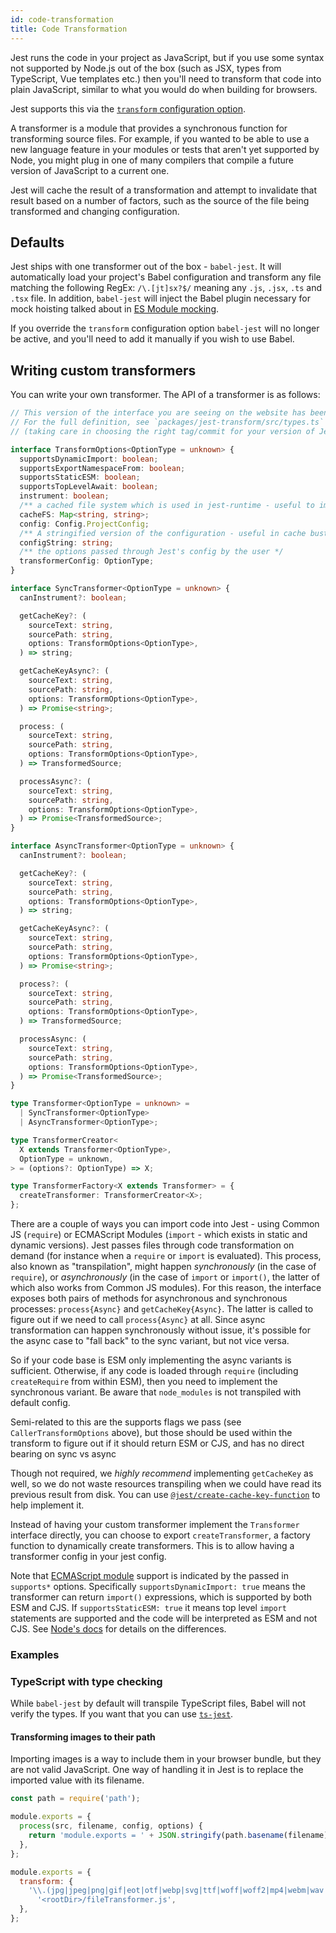 ```yaml
---
id: code-transformation
title: Code Transformation
---
```


Jest runs the code in your project as JavaScript, but if you use some syntax not supported by Node.js out of the box (such as JSX, types from TypeScript, Vue templates etc.) then you'll need to transform that code into plain JavaScript, similar to what you would do when building for browsers.

Jest supports this via the [`transform` configuration option](Configuration.md#transform-objectstring-pathtotransformer--pathtotransformer-object).

A transformer is a module that provides a synchronous function for transforming source files. For example, if you wanted to be able to use a new language feature in your modules or tests that aren't yet supported by Node, you might plug in one of many compilers that compile a future version of JavaScript to a current one.

Jest will cache the result of a transformation and attempt to invalidate that result based on a number of factors, such as the source of the file being transformed and changing configuration.

## Defaults

Jest ships with one transformer out of the box - `babel-jest`. It will automatically load your project's Babel configuration and transform any file matching the following RegEx: `/\.[jt]sx?$/` meaning any `.js`, `.jsx`, `.ts` and `.tsx` file. In addition, `babel-jest` will inject the Babel plugin necessary for mock hoisting talked about in [ES Module mocking](ManualMocks.md#using-with-es-module-imports).

If you override the `transform` configuration option `babel-jest` will no longer be active, and you'll need to add it manually if you wish to use Babel.

## Writing custom transformers

You can write your own transformer. The API of a transformer is as follows:

```ts
// This version of the interface you are seeing on the website has been trimmed down for brevity
// For the full definition, see `packages/jest-transform/src/types.ts` in https://github.com/facebook/jest
// (taking care in choosing the right tag/commit for your version of Jest)

interface TransformOptions<OptionType = unknown> {
  supportsDynamicImport: boolean;
  supportsExportNamespaceFrom: boolean;
  supportsStaticESM: boolean;
  supportsTopLevelAwait: boolean;
  instrument: boolean;
  /** a cached file system which is used in jest-runtime - useful to improve performance */
  cacheFS: Map<string, string>;
  config: Config.ProjectConfig;
  /** A stringified version of the configuration - useful in cache busting */
  configString: string;
  /** the options passed through Jest's config by the user */
  transformerConfig: OptionType;
}

interface SyncTransformer<OptionType = unknown> {
  canInstrument?: boolean;

  getCacheKey?: (
    sourceText: string,
    sourcePath: string,
    options: TransformOptions<OptionType>,
  ) => string;

  getCacheKeyAsync?: (
    sourceText: string,
    sourcePath: string,
    options: TransformOptions<OptionType>,
  ) => Promise<string>;

  process: (
    sourceText: string,
    sourcePath: string,
    options: TransformOptions<OptionType>,
  ) => TransformedSource;

  processAsync?: (
    sourceText: string,
    sourcePath: string,
    options: TransformOptions<OptionType>,
  ) => Promise<TransformedSource>;
}

interface AsyncTransformer<OptionType = unknown> {
  canInstrument?: boolean;

  getCacheKey?: (
    sourceText: string,
    sourcePath: string,
    options: TransformOptions<OptionType>,
  ) => string;

  getCacheKeyAsync?: (
    sourceText: string,
    sourcePath: string,
    options: TransformOptions<OptionType>,
  ) => Promise<string>;

  process?: (
    sourceText: string,
    sourcePath: string,
    options: TransformOptions<OptionType>,
  ) => TransformedSource;

  processAsync: (
    sourceText: string,
    sourcePath: string,
    options: TransformOptions<OptionType>,
  ) => Promise<TransformedSource>;
}

type Transformer<OptionType = unknown> =
  | SyncTransformer<OptionType>
  | AsyncTransformer<OptionType>;

type TransformerCreator<
  X extends Transformer<OptionType>,
  OptionType = unknown,
> = (options?: OptionType) => X;

type TransformerFactory<X extends Transformer> = {
  createTransformer: TransformerCreator<X>;
};
```

There are a couple of ways you can import code into Jest - using Common JS (`require`) or ECMAScript Modules (`import` - which exists in static and dynamic versions). Jest passes files through code transformation on demand (for instance when a `require` or `import` is evaluated). This process, also known as "transpilation", might happen _synchronously_ (in the case of `require`), or _asynchronously_ (in the case of `import` or `import()`, the latter of which also works from Common JS modules). For this reason, the interface exposes both pairs of methods for asynchronous and synchronous processes: `process{Async}` and `getCacheKey{Async}`. The latter is called to figure out if we need to call `process{Async}` at all. Since async transformation can happen synchronously without issue, it's possible for the async case to "fall back" to the sync variant, but not vice versa.

So if your code base is ESM only implementing the async variants is sufficient. Otherwise, if any code is loaded through `require` (including `createRequire` from within ESM), then you need to implement the synchronous variant. Be aware that `node_modules` is not transpiled with default config.

Semi-related to this are the supports flags we pass (see `CallerTransformOptions` above), but those should be used within the transform to figure out if it should return ESM or CJS, and has no direct bearing on sync vs async

Though not required, we _highly recommend_ implementing `getCacheKey` as well, so we do not waste resources transpiling when we could have read its previous result from disk. You can use [`@jest/create-cache-key-function`](https://www.npmjs.com/package/@jest/create-cache-key-function) to help implement it.

Instead of having your custom transformer implement the `Transformer` interface directly, you can choose to export `createTransformer`, a factory function to dynamically create transformers. This is to allow having a transformer config in your jest config.

Note that [ECMAScript module](ECMAScriptModules.md) support is indicated by the passed in `supports*` options. Specifically `supportsDynamicImport: true` means the transformer can return `import()` expressions, which is supported by both ESM and CJS. If `supportsStaticESM: true` it means top level `import` statements are supported and the code will be interpreted as ESM and not CJS. See [Node's docs](https://nodejs.org/api/esm.html#esm_differences_between_es_modules_and_commonjs) for details on the differences.

### Examples

### TypeScript with type checking

While `babel-jest` by default will transpile TypeScript files, Babel will not verify the types. If you want that you can use [`ts-jest`](https://github.com/kulshekhar/ts-jest).

#### Transforming images to their path

Importing images is a way to include them in your browser bundle, but they are not valid JavaScript. One way of handling it in Jest is to replace the imported value with its filename.

```js title="fileTransformer.js"
const path = require('path');

module.exports = {
  process(src, filename, config, options) {
    return 'module.exports = ' + JSON.stringify(path.basename(filename)) + ';';
  },
};
```

```js title="jest.config.js"
module.exports = {
  transform: {
    '\\.(jpg|jpeg|png|gif|eot|otf|webp|svg|ttf|woff|woff2|mp4|webm|wav|mp3|m4a|aac|oga)$':
      '<rootDir>/fileTransformer.js',
  },
};
```
